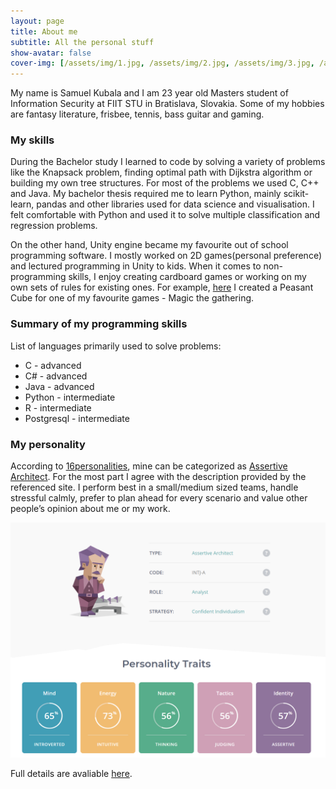 ```yaml
---
layout: page
title: About me
subtitle: All the personal stuff
show-avatar: false
cover-img: [/assets/img/1.jpg, /assets/img/2.jpg, /assets/img/3.jpg, /assets/img/4.jpg]
---
```


My name is Samuel Kubala and I am 23 year old Masters student of Information Security at FIIT STU in Bratislava, Slovakia. Some of my hobbies are fantasy literature, frisbee, tennis, bass guitar and gaming.

### My skills
During the Bachelor study I learned to code by solving a variety of problems like the Knapsack problem, finding optimal path with Dijkstra algorithm or building my own tree structures. For most of the problems we used C, C++ and Java.
My bachelor thesis required me to learn Python, mainly scikit-learn, pandas and other libraries used for data science and visualisation. I felt comfortable with Python and used it to solve multiple classification and regression problems.

On the other hand, Unity engine became my favourite out of school programming software. I mostly worked on 2D games(personal preference) and lectured programming in Unity to kids.
When it comes to non-programming skills, I enjoy creating cardboard games or working on my own sets of rules for existing ones. For example, [here](https://cubecobra.com/cube/list/5edf553764abb70f9b2f0ffa) I created a Peasant Cube for one of my favourite games - Magic the gathering.

### Summary of my programming skills  
List of languages primarily used to solve problems:
- C - advanced
- C# - advanced
- Java - advanced
- Python - intermediate
- R - intermediate
- Postgresql - intermediate

### My personality
According to [16personalities](https://www.16personalities.com/), mine can be categorized as [Assertive Architect](https://www.16personalities.com/intj-personality). For the most part I agree with the description provided by the referenced site. I perform best in a small/medium sized teams, handle stressful calmly, prefer to plan ahead for every scenario and value other people’s opinion about me or my work. 

![persona](/assets/img/personal.png)

Full details are avaliable [here](https://www.16personalities.com/profiles/b0fcbd2c960a7).

